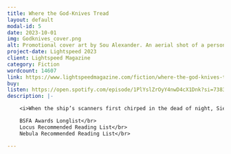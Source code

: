 ```yaml
---
title: Where the God-Knives Tread
layout: default
modal-id: 5
date: 2023-10-01
img: Godknives_cover.png
alt: Promotional cover art by Sou Alexander. An aerial shot of a person in a spacesuit standing over a huge mosaic of a spider-crab creature with a purple gem for an eye.
project-date: Lightspeed 2023
client: Lightspeed Magazine
category: Fiction
wordcount: 14607
link: https://www.lightspeedmagazine.com/fiction/where-the-god-knives-tread-part-1/
buy:
listen: https://open.spotify.com/episode/1PlYslZrOyY4nwD4cX1Dnk?si=73835fe1eb014c90
description: |- 

    <i>When the ship’s scanners first chirped in the dead of night, Sien figured it was another misfire---light reflecting off asteroid ice, solar radiation, space dust. But xe still slid from xir berth into the chilly, cramped cockpit, eyes bleary as xe ran the numbers again. And this was no misfire.</i></br></br>  

    BSFA Awards Longlist</br>
    Locus Recommended Reading List</br>
    Nebula Recommended Reading List</br>

---
```

